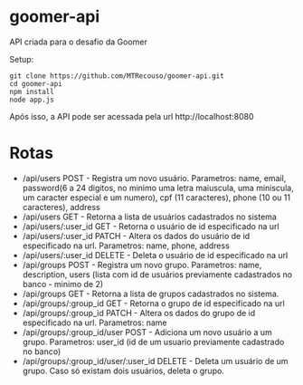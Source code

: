 # goomer-api
API criada para o desafio da Goomer

Setup:
```
git clone https://github.com/MTRecouso/goomer-api.git
cd goomer-api
npm install
node app.js
```
Após isso, a API pode ser acessada pela url http://localhost:8080

# Rotas
- /api/users POST - Registra um novo usuário. Parametros: name, email, password(6 a 24 digitos, no minimo uma letra maiuscula, uma miniscula, um caracter especial e um numero), cpf (11 caracteres), phone (10 ou 11 caracteres), address
- /api/users GET - Retorna a lista de usuários cadastrados no sistema
- /api/users/:user_id GET - Retorna o usuário de id especificado na url
- /api/users/:user_id PATCH - Altera os dados do usuário de id especificado na url. Parametros: name, phone, address
- /api/users/:user_id DELETE - Deleta o usuário de id especificado na url
- /api/groups POST - Registra um novo grupo. Parametros: name, description, users (lista com id de usuários previamente cadastrados no banco - minimo de 2)
- /api/groups GET - Retorna a lista de grupos cadastrados no sistema.
- /api/groups/:group_id GET - Retorna o grupo de id especificado na url
- /api/groups/:group_id PATCH - Altera os dados do grupo de id especificado na url. Parametros: name
- /api/groups/:group_id/user POST - Adiciona um novo usuário a um grupo. Parametros: user_id (id de um usuario previamente cadastrado no banco)
- /api/groups/:group_id/user/:user_id DELETE - Deleta um usuário de um grupo. Caso só existam dois usuários, deleta o grupo.
